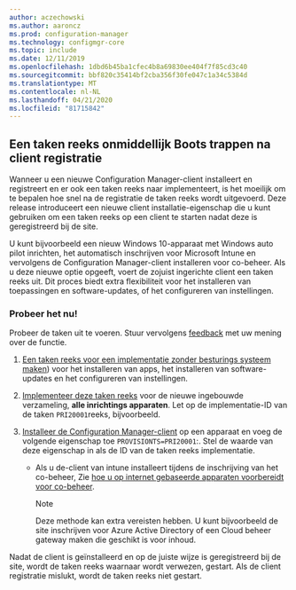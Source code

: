 ```yaml
---
author: aczechowski
ms.author: aaroncz
ms.prod: configuration-manager
ms.technology: configmgr-core
ms.topic: include
ms.date: 12/11/2019
ms.openlocfilehash: 1dbd6b45ba1cfec4b8a69830ee404f7f85cd3c40
ms.sourcegitcommit: bbf820c35414bf2cba356f30fe047c1a34c5384d
ms.translationtype: MT
ms.contentlocale: nl-NL
ms.lasthandoff: 04/21/2020
ms.locfileid: "81715842"
---
```

## <a name="bootstrap-a-task-sequence-immediately-after-client-registration"></a><a name="bkmk_provisionts"></a>Een taken reeks onmiddellijk Boots trappen na client registratie

<!--5526972-->

Wanneer u een nieuwe Configuration Manager-client installeert en registreert en er ook een taken reeks naar implementeert, is het moeilijk om te bepalen hoe snel na de registratie de taken reeks wordt uitgevoerd. Deze release introduceert een nieuwe client installatie-eigenschap die u kunt gebruiken om een taken reeks op een client te starten nadat deze is geregistreerd bij de site.

U kunt bijvoorbeeld een nieuw Windows 10-apparaat met Windows auto pilot inrichten, het automatisch inschrijven voor Microsoft Intune en vervolgens de Configuration Manager-client installeren voor co-beheer. Als u deze nieuwe optie opgeeft, voert de zojuist ingerichte client een taken reeks uit. Dit proces biedt extra flexibiliteit voor het installeren van toepassingen en software-updates, of het configureren van instellingen.

### <a name="try-it-out"></a>Probeer het nu!

Probeer de taken uit te voeren. Stuur vervolgens [feedback](../../../../understand/find-help.md#product-feedback) met uw mening over de functie.

1. [Een taken reeks voor een implementatie zonder besturings systeem maken](../../../../../osd/deploy-use/create-a-task-sequence-for-non-operating-system-deployments.md)) voor het installeren van apps, het installeren van software-updates en het configureren van instellingen.

1. [Implementeer deze taken reeks](../../../../../osd/deploy-use/deploy-a-task-sequence.md) voor de nieuwe ingebouwde verzameling, **alle inrichtings apparaten**. Let op de implementatie-ID van de taken `PRI20001`reeks, bijvoorbeeld.

1. [Installeer de Configuration Manager-client](../../../../clients/deploy/deploy-clients-to-windows-computers.md#BKMK_Manual) op een apparaat en voeg de volgende eigenschap toe `PROVISIONTS=PRI20001`:. Stel de waarde van deze eigenschap in als de ID van de taken reeks implementatie.

    - Als u de-client van intune installeert tijdens de inschrijving van het co-beheer, Zie [hoe u op internet gebaseerde apparaten voorbereidt voor co-beheer](../../../../../comanage/how-to-prepare-Win10.md).

      > [!NOTE]
      > Deze methode kan extra vereisten hebben. U kunt bijvoorbeeld de site inschrijven voor Azure Active Directory of een Cloud beheer gateway maken die geschikt is voor inhoud.

Nadat de client is geïnstalleerd en op de juiste wijze is geregistreerd bij de site, wordt de taken reeks waarnaar wordt verwezen, gestart. Als de client registratie mislukt, wordt de taken reeks niet gestart.
